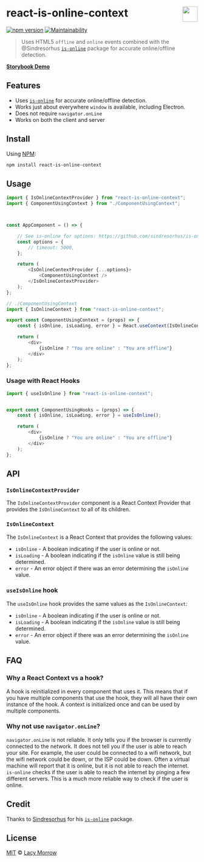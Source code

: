 # react-is-online-context [<img src="https://github.com/lacymorrow/crossover/raw/master/src/static/meta/patreon-button.webp" style="height:40px;" height="40" align="right" />](https://www.patreon.com/bePatron?u=55065733)
[![npm version](https://badge.fury.io/js/react-is-online-context.svg)](https://badge.fury.io/js/react-is-online-context) [![Maintainability](https://api.codeclimate.com/v1/badges/182efedf2a8b7f1ac89c/maintainability)](https://codeclimate.com/github/lacymorrow/react-is-online-context/maintainability)

> Uses HTML5 `offline` and `online` events combined with the @Sindresorhus [`is-online`](https://github.com/sindresorhus/is-online) package for accurate online/offline detection.

[**Storybook Demo**](https://www.chromatic.com/component?appId=6528a9ef83709c394594fc93&csfId=lacymorrow-react-is-online-context&buildNumber=5&k=6528ae3054fd2afdd25fb253-1200px-interactive-true&h=3&b=-1)

## Features

 * Uses [`is-online`](https://github.com/sindresorhus/is-online) for accurate online/offline detection.
 * Works just about everywhere `window` is available, including Electron.
 * Does not require `navigator.onLine`
 * Works on both the client and server

 ## Install

Using [NPM](https://npmjs.com):

```bash
npm install react-is-online-context
```

## Usage

```js
import { IsOnlineContextProvider } from "react-is-online-context";
import { ComponentUsingContext } from "./ComponentUsingContext";



const AppComponent = () => {

	// See is-online for options: https://github.com/sindresorhus/is-online
	const options = {
		// timeout: 5000,
	};

	return (
		<IsOnlineContextProvider {...options}>
			<ComponentUsingContext />
		</IsOnlineContextProvider>
	);
};

// ./ComponentUsingContext
import { IsOnlineContext } from "react-is-online-context";

export const ComponentUsingContext = (props) => {
	const { isOnline, isLoading, error } = React.useContext(IsOnlineContext);

	return (
		<div>
			{isOnline ? "You are online" : "You are offline"}
		</div>
	);
};
```


### Usage with React Hooks

```js
import { useIsOnline } from "react-is-online-context";


export const ComponentUsingHooks = (props) => {
	const { isOnline, isLoading, error } = useIsOnline();

	return (
		<div>
			{isOnline ? "You are online" : "You are offline"}
		</div>
	);
};
```

## API

### `IsOnlineContextProvider`

The `IsOnlineContextProvider` component is a React Context Provider that provides the `IsOnlineContext` to all of its children.

### `IsOnlineContext`

The `IsOnlineContext` is a React Context that provides the following values:

 * `isOnline` - A boolean indicating if the user is online or not.
 * `isLoading` - A boolean indicating if the `isOnline` value is still being determined.
 * `error` - An error object if there was an error determining the `isOnline` value.

### `useIsOnline` hook

The `useIsOnline` hook provides the same values as the `IsOnlineContext`:

 * `isOnline` - A boolean indicating if the user is online or not.
 * `isLoading` - A boolean indicating if the `isOnline` value is still being determined.
 * `error` - An error object if there was an error determining the `isOnline` value.


## FAQ

### Why a React Context vs a hook?

A hook is reinitialized in every component that uses it. This means that if you have multiple components that use the hook, they will all have their own instance of the hook. A context is initialized once and can be used by multiple components.


### Why not use `navigator.onLine`?

`navigator.onLine` is not reliable. It only tells you if the browser is currently connected to the network. It does not tell you if the user is able to reach your site. For example, the user could be connected to a wifi network, but the wifi network could be down, or the ISP could be down. Often a virtual machine will report that it is online, but it is not able to reach the internet. `is-online` checks if the user is able to reach the internet by pinging a few different servers. This is a much more reliable way to check if the user is online.


## Credit

Thanks to [Sindresorhus](https://github.com/sindresorhus) for his [`is-online`](https://github.com/sindresorhus/is-online) package.

## License
[MIT](http://opensource.org/licenses/MIT) © [Lacy Morrow](http://lacymorrow.com)
